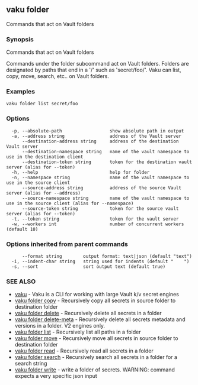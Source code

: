 ## vaku folder

Commands that act on Vault folders

### Synopsis

Commands that act on Vault folders

Commands under the folder subcommand act on Vault folders. Folders
are designated by paths that end in a '/' such as 'secret/foo/'. Vaku
can list, copy, move, search, etc.. on Vault folders.

### Examples

```
vaku folder list secret/foo
```

### Options

```
  -p, --absolute-path                  show absolute path in output
  -a, --address string                 address of the Vault server
      --destination-address string     address of the destination Vault server
      --destination-namespace string   name of the vault namespace to use in the destination client
      --destination-token string       token for the destination vault server (alias for --token)
  -h, --help                           help for folder
  -n, --namespace string               name of the vault namespace to use in the source client
      --source-address string          address of the source Vault server (alias for --address)
      --source-namespace string        name of the vault namespace to use in the source client (alias for --namespace)
      --source-token string            token for the source vault server (alias for --token)
  -t, --token string                   token for the vault server
  -w, --workers int                    number of concurrent workers (default 10)
```

### Options inherited from parent commands

```
      --format string        output format: text|json (default "text")
  -i, --indent-char string   string used for indents (default "    ")
  -s, --sort                 sort output text (default true)
```

### SEE ALSO

* [vaku](vaku.md)	 - Vaku is a CLI for working with large Vault k/v secret engines
* [vaku folder copy](vaku_folder_copy.md)	 - Recursively copy all secrets in source folder to destination folder
* [vaku folder delete](vaku_folder_delete.md)	 - Recursively delete all secrets in a folder
* [vaku folder delete-meta](vaku_folder_delete-meta.md)	 - Recursively delete all secrets metadata and versions in a folder. V2 engines only.
* [vaku folder list](vaku_folder_list.md)	 - Recursively list all paths in a folder
* [vaku folder move](vaku_folder_move.md)	 - Recursively move all secrets in source folder to destination folder
* [vaku folder read](vaku_folder_read.md)	 - Recursively read all secrets in a folder
* [vaku folder search](vaku_folder_search.md)	 - Recursively search all secrets in a folder for a search string
* [vaku folder write](vaku_folder_write.md)	 - write a folder of secrets. WARNING: command expects a very specific json input

